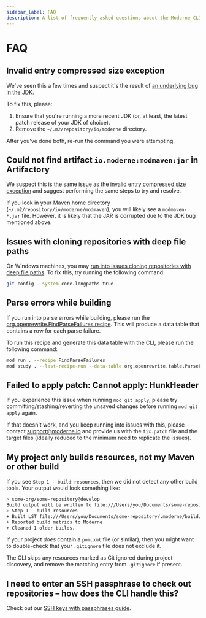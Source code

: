 ```yaml
---
sidebar_label: FAQ
description: A list of frequently asked questions about the Moderne CLI.
---
```


# FAQ

## Invalid entry compressed size exception

We've seen this a few times and suspect it's the result of [an underlying bug in the JDK](https://bugs.openjdk.org/browse/JDK-8244053).

To fix this, please:

1. Ensure that you're running a more recent JDK (or, at least, the latest patch release of your JDK of choice).
2. Remove the `~/.m2/repository/io/moderne` directory.

After you've done both, re-run the command you were attempting.

## Could not find artifact `io.moderne:modmaven:jar` in Artifactory

We suspect this is the same issue as the [invalid entry compressed size exception](#invalid-entry-compressed-size-exception) and suggest performing the same steps to try and resolve.

If you look in your Maven home directory (`~/.m2/repository/io/moderne/modmaven`), you will likely see a `modmaven-*.jar` file. However, it is likely that the JAR is corrupted due to the JDK bug mentioned above.

## Issues with cloning repositories with deep file paths

On Windows machines, you may [run into issues cloning repositories with deep file paths](https://gist.github.com/leodutra/a25bc1f51e8779943df0a95d5a4839d1). To fix this, try running the following command:

```bash
git config --system core.longpaths true
```

## Parse errors while building

If you run into parse errors while building, please run the [org.openrewrite.FindParseFailures recipe](https://docs.openrewrite.org/recipes/core/findparsefailures). This will produce a data table that contains a row for each parse failure. 

To run this recipe and generate this data table with the CLI, please run the following command:

```bash
mod run . --recipe FindParseFailures
mod study . --last-recipe-run --data-table org.openrewrite.table.ParseFailures
```

## Failed to apply patch: Cannot apply: HunkHeader

If you experience this issue when running `mod git apply`, please try committing/stashing/reverting the unsaved changes before running `mod git apply` again.

If that doesn't work, and you keep running into issues with this, please contact [support@moderne.io](mailto:support@moderne.io) and provide us with the `fix.patch` file and the target files (ideally reduced to the minimum need to replicate the issues).

## My project only builds resources, not my Maven or other build

If you see `Step 1 - build resources`, then we did not detect any other build tools. Your output would look something like:

```bash
> some-org/some-repository@develop
Build output will be written to file:///Users/you/Documents/some-repository/.moderne/build/20240917092838-mt6Ew/build.log
> Step 1 - build resources
+ Built LST file:///Users/you/Documents/some-repository/.moderne/build/20240917092838-mt6Ew/some-repository-20240917092845-ast.jar
+ Reported build metrics to Moderne
+ Cleaned 1 older builds.
```

If your project _does_ contain a `pom.xml` file (or similar), then you might want to double-check that your `.gitignore` file does not exclude it.

The CLI skips any resources marked as Git ignored during project discovery, and remove the matching entry from `.gitignore` if present.

## I need to enter an SSH passphrase to check out repositories – how does the CLI handle this?

Check out our [SSH keys with passphrases guide](./how-to-guides/ssh-key.md).